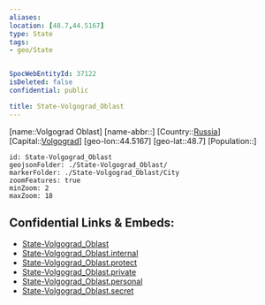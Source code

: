 ```yaml
---
aliases: 
location: [48.7,44.5167]
type: State
tags:
- geo/State


SpocWebEntityId: 37122
isDeleted: false
confidential: public

title: State-Volgograd_Oblast
---
```

[name::Volgograd Oblast]
[name-abbr::]
[Country::[Russia](geo/Continent/Europe/Russia.md)]
[Capital::[Volgograd](geo/Continent/Europe/Russia/City/Volgograd.md)]
[geo-lon::44.5167]
[geo-lat::48.7]
[Population::]



```leaflet
id: State-Volgograd_Oblast
geojsonFolder: ./State-Volgograd_Oblast/
markerFolder: ./State-Volgograd_Oblast/City
zoomFeatures: true 
minZoom: 2 
maxZoom: 18
```


## Confidential Links & Embeds: 
- [State-Volgograd_Oblast](../../../../../../_public/geo/Continent/Europe/Russia/State/State-Volgograd_Oblast.md) 
- [State-Volgograd_Oblast.internal](../../../../../../_internal/geo/Continent/Europe/Russia/State/State-Volgograd_Oblast.internal.md) 
- [State-Volgograd_Oblast.protect](../../../../../../_protect/geo/Continent/Europe/Russia/State/State-Volgograd_Oblast.protect.md) 
- [State-Volgograd_Oblast.private](../../../../../../_private/geo/Continent/Europe/Russia/State/State-Volgograd_Oblast.private.md) 
- [State-Volgograd_Oblast.personal](../../../../../../_personal/geo/Continent/Europe/Russia/State/State-Volgograd_Oblast.personal.md) 
- [State-Volgograd_Oblast.secret](../../../../../../_secret/geo/Continent/Europe/Russia/State/State-Volgograd_Oblast.secret.md) 
